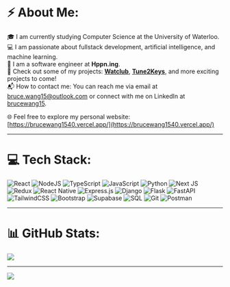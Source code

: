 # ⚡ About Me:

🎓 I am currently studying Computer Science at the University of Waterloo.  
💻 I am passionate about fullstack development, artificial intelligence, and machine learning.  
🌟 I am a software engineer at **Hppn.ing**.  
📂 Check out some of my projects: [**Watclub**](https://github.com/Brucewang15/WatClub), [**Tune2Keys**](https://github.com/jglu/tune2key), and more exciting projects to come!  
📬 How to contact me: You can reach me via email at [bruce.wang15@outlook.com](mailto:bruce.wang15@outlook.com) or connect with me on LinkedIn at [brucewang15](https://www.linkedin.com/in/brucewang15/).

🌐 Feel free to explore my personal website: [https://brucewang1540.vercel.app/](https://brucewang1540.vercel.app/)  

---

# 💻 Tech Stack:

![React](https://img.shields.io/badge/react-%2320232a.svg?style=for-the-badge&logo=react&logoColor=%2361DAFB) ![NodeJS](https://img.shields.io/badge/node.js-6DA55F?style=for-the-badge&logo=node.js&logoColor=white) ![TypeScript](https://img.shields.io/badge/typescript-%23007ACC.svg?style=for-the-badge&logo=typescript&logoColor=white) ![JavaScript](https://img.shields.io/badge/javascript-%23323330.svg?style=for-the-badge&logo=javascript&logoColor=%23F7DF1E) ![Python](https://img.shields.io/badge/python-3670A0?style=for-the-badge&logo=python&logoColor=ffdd54) ![Next JS](https://img.shields.io/badge/Next-black?style=for-the-badge&logo=next.js&logoColor=white) ![Redux](https://img.shields.io/badge/redux-%23593d88.svg?style=for-the-badge&logo=redux&logoColor=white) ![React Native](https://img.shields.io/badge/react%20native-%2320232a.svg?style=for-the-badge&logo=react&logoColor=%2361DAFB) ![Express.js](https://img.shields.io/badge/express.js-%23404d59.svg?style=for-the-badge&logo=express&logoColor=%2361DAFB) ![Django](https://img.shields.io/badge/django-%23092E20.svg?style=for-the-badge&logo=django&logoColor=white) ![Flask](https://img.shields.io/badge/flask-%23000.svg?style=for-the-badge&logo=flask&logoColor=white) ![FastAPI](https://img.shields.io/badge/FastAPI-005571?style=for-the-badge&logo=fastapi&logoColor=white) ![TailwindCSS](https://img.shields.io/badge/tailwindcss-%2338B2AC.svg?style=for-the-badge&logo=tailwind-css&logoColor=white) ![Bootstrap](https://img.shields.io/badge/bootstrap-%23563D7C.svg?style=for-the-badge&logo=bootstrap&logoColor=white) ![Supabase](https://img.shields.io/badge/supabase-%2300C4CC.svg?style=for-the-badge&logo=supabase&logoColor=white) ![SQL](https://img.shields.io/badge/sql-%2307405e.svg?style=for-the-badge&logo=postgresql&logoColor=white) ![Git](https://img.shields.io/badge/git-%23F05033.svg?style=for-the-badge&logo=git&logoColor=white) ![Postman](https://img.shields.io/badge/postman-%23FF6C37.svg?style=for-the-badge&logo=postman&logoColor=white)

---

# 📊 GitHub Stats:

![](https://github-readme-stats.vercel.app/api/top-langs/?username=brucewang15&theme=dark&hide_border=false&include_all_commits=true&count_private=true&layout=compact)

---

[![](https://visitcount.itsvg.in/api?id=brucewang15&icon=0&color=0)](https://visitcount.itsvg.in)
